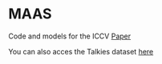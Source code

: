 # MAAS

Code and models for the ICCV  [Paper](https://openaccess.thecvf.com/content/ICCV2021/papers/Alcazar_MAAS_Multi-Modal_Assignation_for_Active_Speaker_Detection_ICCV_2021_paper.pdf)

You can also acces the Talkies dataset [here](https://filedn.com/l0kNCNuXuEq70c3iUHsXxJ7/Talkies/)

